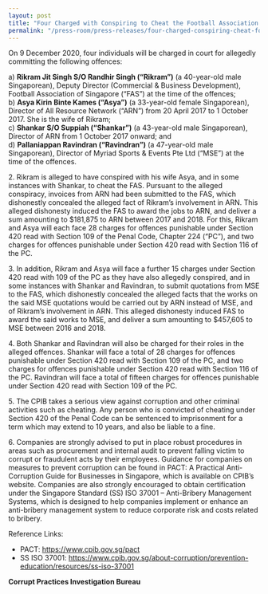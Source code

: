 ```yaml
---
layout: post
title: "Four Charged with Conspiring to Cheat the Football Association of Singapore"
permalink: "/press-room/press-releases/four-charged-conspiring-cheat-football-association-singapore"
---
```

On 9 December 2020, four individuals will be charged in court for allegedly committing the following offences:

a) **Rikram Jit Singh S/O Randhir Singh (“Rikram”)** (a 40-year-old male Singaporean), Deputy Director (Commercial & Business Development), Football Association of Singapore (“FAS”) at the time of the offences;<br />
b) **Asya Kirin Binte Kames (“Asya”)** (a 33-year-old female Singaporean), Director of All Resource Network (“ARN”) from 20 April 2017 to 1 October 2017. She is the wife of Rikram;<br />
c) **Shankar S/O Suppiah (“Shankar”)** (a 43-year-old male Singaporean), Director of ARN from 1 October 2017 onward; and <br />
d) **Pallaniappan Ravindran (“Ravindran”)** (a 47-year-old male Singaporean), Director of Myriad Sports & Events Pte Ltd (“MSE”) at the time of the offences.

2\.          Rikram is alleged to have conspired with his wife Asya, and in some instances with Shankar, to cheat the FAS. Pursuant to the alleged conspiracy, invoices from ARN had been submitted to the FAS, which dishonestly concealed the alleged fact of Rikram’s involvement in ARN. This alleged dishonesty induced the FAS to award the jobs to ARN, and deliver a sum amounting to $181,875 to ARN between 2017 and 2018. For this, Rikram and Asya will each face 28 charges for offences punishable under Section 420 read with Section 109 of the Penal Code, Chapter 224 (“PC”), and two charges for offences punishable under Section 420 read with Section 116 of the PC.

3\.          In addition, Rikram and Asya will face a further 15 charges under Section 420 read with 109 of the PC as they have also allegedly conspired, and in some instances with Shankar and Ravindran, to submit quotations from MSE to the FAS, which dishonestly concealed the alleged facts that the works on the said MSE quotations would be carried out by ARN instead of MSE, and of Rikram’s involvement in ARN. This alleged dishonesty induced FAS to award the said works to MSE, and deliver a sum amounting to $457,605 to MSE between 2016 and 2018.

4\.         Both Shankar and Ravindran will also be charged for their roles in the alleged offences. Shankar will face a total of 28 charges for offences punishable under Section 420 read with Section 109 of the PC, and two charges for offences punishable under Section 420 read with Section 116 of the PC. Ravindran will face a total of fifteen charges for offences punishable under Section 420 read with Section 109 of the PC.

5\.         The CPIB takes a serious view against corruption and other criminal activities such as cheating. Any person who is convicted of cheating under Section 420 of the Penal Code can be sentenced to imprisonment for a term which may extend to 10 years, and also be liable to a fine.

6\.         Companies are strongly advised to put in place robust procedures in areas such as procurement and internal audit to prevent falling victim to corrupt or fraudulent acts by their employees. Guidance for companies on measures to prevent corruption can be found in PACT: A Practical Anti-Corruption Guide for Businesses in Singapore, which is available on CPIB’s website. Companies are also strongly encouraged to obtain certification under the Singapore Standard (SS) ISO 37001 – Anti-Bribery Management Systems, which is designed to help companies implement or enhance an anti-bribery management system to reduce corporate risk and costs related to bribery.

Reference Links:
* PACT: <a href="https://www.cpib.gov.sg/pact">https://www.cpib.gov.sg/pact</a><br />
* SS ISO 37001: <a href="https://www.cpib.gov.sg/about-corruption/prevention-education/resources/ss-iso-37001">https://www.cpib.gov.sg/about-corruption/prevention-education/resources/ss-iso-37001</a>
 
**Corrupt Practices Investigation Bureau**
